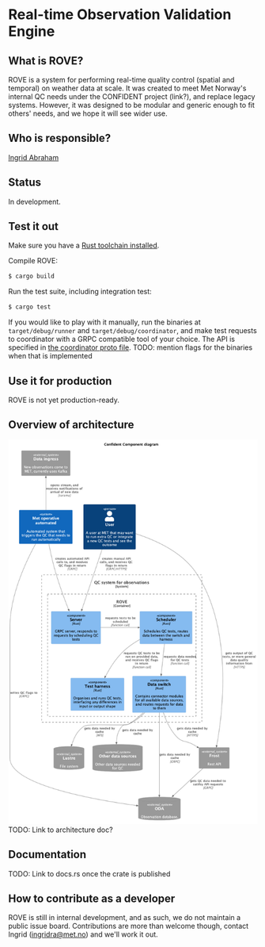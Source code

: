 # Real-time Observation Validation Engine

## What is ROVE?
ROVE is a system for performing real-time quality control (spatial and temporal) on weather data at scale. It was created to meet Met Norway's internal QC needs under the CONFIDENT project (link?), and replace legacy systems. However, it was designed to be modular and generic enough to fit others' needs, and we hope it will see wider use.

## Who is responsible?
[Ingrid Abraham](mailto:ingridra@met.no)

## Status
In development.

## Test it out
Make sure you have a [Rust toolchain installed](https://www.rust-lang.org/learn/get-started).

Compile ROVE:
```sh
$ cargo build
```

Run the test suite, including integration test:
```sh
$ cargo test
```

If you would like to play with it manually, run the binaries at `target/debug/runner` and `target/debug/coordinator`, and make test requests to coordinator with a GRPC compatible tool of your choice. The API is specified in [the coordinator proto file](https://github.com/metno/rove/blob/trunk/proto/coordinator/coordinator.proto). TODO: mention flags for the binaries when that is implemented

## Use it for production
ROVE is not yet production-ready.

## Overview of architecture
![component diagram](https://github.com/metno/rove/blob/trunk/docs/Confident_Component.png?raw=true)
TODO: Link to architecture doc?

## Documentation
TODO: Link to docs.rs once the crate is published

## How to contribute as a developer
ROVE is still in internal development, and as such, we do not maintain a public issue board. Contributions are more than welcome though, contact Ingrid ([ingridra@met.no](mailto:ingridra@met.no)) and we'll work it out.
